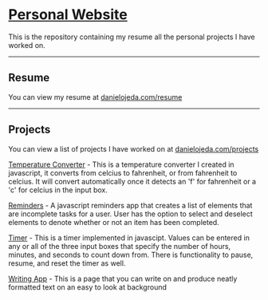 
# [Personal Website](http://danielojeda.com)

This is the repository containing my resume all the personal projects I have worked on.

---

## Resume

You can view my resume at [danielojeda.com/resume](http://danielojeda.com/resume)

---

## Projects

You can view a list of projects I have worked on at [danielojeda.com/projects](http://danielojeda.com/projects)

[Temperature Converter](http://danielojeda.com/converter) - This is a temperature converter I created in javascript, it converts from celcius to fahrenheit, or from fahrenheit to celcius. It will convert automatically once it detects an 'f' for fahrenheit or a 'c' for celcius in the input box.

[Reminders](http://danielojeda.com/reminders) - A javascript reminders app that creates a list of elements that are incomplete tasks for a user. User has the option to select and deselect elements to denote whether or not an item has been completed.

[Timer](http://danielojeda.com/timer) - This is a timer implemented in javascipt. Values can be entered in any or all of the three input boxes that specify the number of hours, minutes, and seconds to count down from. There is functionality to pause, resume, and reset the timer as well.

[Writing App](http://danielojeda.com/writing-app) - This is a page that you can write on and produce neatly formatted text on an easy to look at background
